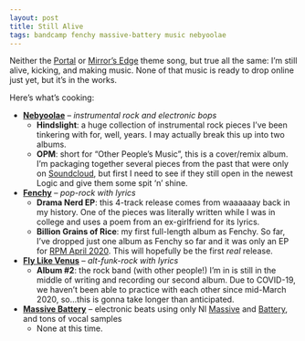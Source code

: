 ```yaml
---
layout: post
title: Still Alive
tags: bandcamp fenchy massive-battery music nebyoolae
---
```


Neither the [Portal](https://www.youtube.com/watch?v=Y6ljFaKRTrI) or [Mirror&#8217;s Edge](https://www.youtube.com/watch?v=TERyxFfMqDk) theme song, but true all the same: I&#8217;m still alive, kicking, and making music. None of that music is ready to drop online just yet, but it&#8217;s in the works.

<!--more-->

Here&#8217;s what&#8217;s cooking:

* **[Nebyoolae](https://nebyoolae.bandcamp.com)** &#8211; _instrumental rock and electronic bops_
  * **Hindslight**: a huge collection of instrumental rock pieces I&#8217;ve been tinkering with for, well, years. I may actually break this up into two albums.
  * **OPM**: short for &#8220;Other People&#8217;s Music&#8221;, this is a cover/remix album. I&#8217;m packaging together several pieces from the past that were only on [Soundcloud](https://soundcloud.com/nebyoolae), but first I need to see if they still open in the newest Logic and give them some spit &#8216;n&#8217; shine.
* **[Fenchy](https://fenchy.bandcamp.com)** &#8211; _pop-rock with lyrics_
  * **Drama Nerd EP**: this 4-track release comes from waaaaaay back in my history. One of the pieces was literally written while I was in college and uses a poem from an ex-girlfriend for its lyrics.
  * **Billion Grains of Rice**: my first full-length album as Fenchy. So far, I&#8217;ve dropped just one album as Fenchy so far and it was only an EP for [RPM April 2020](https://fenchy.bandcamp.com/album/puttery). This will hopefully be the first _real_ release.
* **[Fly Like Venus](https://flylikevenus.bandcamp.com)** &#8211; _alt-funk-rock with lyrics_
  * **Album #2**: the rock band (with other people!) I&#8217;m in is still in the middle of writing and recording our second album. Due to COVID-19, we haven&#8217;t been able to practice with each other since mid-March 2020, so&#8230;this is gonna take longer than anticipated.
* **[Massive Battery](https://soundcloud.com/massive-battery)** &#8211; electronic beats using only NI [Massive](https://www.native-instruments.com/en/products/komplete/synths/massive/) and [Battery](https://www.native-instruments.com/en/products/komplete/drums/battery-4/), and tons of vocal samples
  * None at this time.
